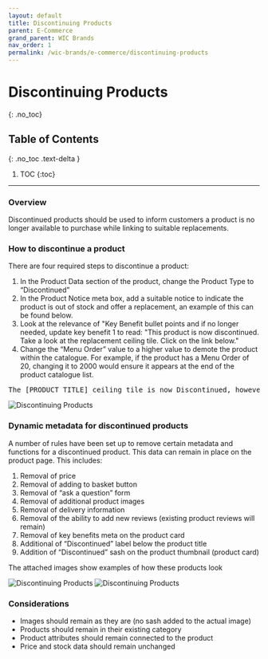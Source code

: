 ```yaml
---
layout: default
title: Discontinuing Products
parent: E-Commerce
grand_parent: WIC Brands
nav_order: 1
permalink: /wic-brands/e-commerce/discontinuing-products
---
```


# Discontinuing Products
{: .no_toc}

## Table of Contents
{: .no_toc .text-delta }

1. TOC
{:toc}
---

### Overview
Discontinued products should be used to inform customers a product is no longer available to purchase while linking to suitable replacements.

### How to discontinue a product
There are four required steps to discontinue a product:
1. In the Product Data section of the product, change the Product Type to “Discontinued”
2. In the Product Notice meta box, add a suitable notice to indicate the product is out of stock and offer a replacement, an example of this can be found below.
3. Look at the relevance of "Key Benefit bullet points and if no longer needed, update key benefit 1 to read: "This product is now discontinued. Take a look at the replacement ceiling tile. Click on the link below."
4. Change the “Menu Order” value to a higher value to demote the product within the catalogue. For example, if the product has a Menu Order of 20, changing it to 2000 would ensure it appears at the end of the product catalogue list.

<pre>
The [PRODUCT TITLE] ceiling tile is now Discontinued, however we recommend that you check out the [ALTERNATIVE PRODUCT] replacement tile
</pre>

<img src="https://searchstation.github.io/ss-docs/assets/images/e-commerce-images/discontinuing-products-1.jpg" alt="Discontinuing Products">

### Dynamic metadata for discontinued products
A number of rules have been set up to remove certain metadata and functions for a discontinued product. This data can remain in place on the product page. This includes:

1. Removal of price
2. Removal of adding to basket button
3. Removal of “ask a question” form
4. Removal of additional product images
5. Removal of delivery information
6. Removal of the ability to add new reviews (existing product reviews will remain)
7. Removal of key benefits meta on the product card
8. Additional of “Discontinued” label below the product title
9. Addition of “Discontinued” sash on the product thumbnail (product card)

The attached images show examples of how these products look

<img src="https://searchstation.github.io/ss-docs/assets/images/e-commerce-images/discontinuing-products-2.jpg" alt="Discontinuing Products">

<img src="https://searchstation.github.io/ss-docs/assets/images/e-commerce-images/discontinuing-products-3.jpg" alt="Discontinuing Products">


### Considerations
- Images should remain as they are (no sash added to the actual image)
- Products should remain in their existing category
- Product attributes should remain connected to the product
- Price and stock data should remain unchanged

